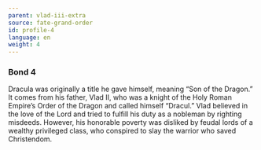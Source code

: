 ```yaml
---
parent: vlad-iii-extra
source: fate-grand-order
id: profile-4
language: en
weight: 4
---
```


### Bond 4

Dracula was originally a title he gave himself, meaning “Son of the Dragon.”
It comes from his father, Vlad II, who was a knight of the Holy Roman Empire’s Order of the Dragon and called himself “Dracul.” 
Vlad believed in the love of the Lord and tried to fulfill his duty as a nobleman by righting misdeeds. 
However, his honorable poverty was disliked by feudal lords of a wealthy privileged class, who conspired to slay the warrior who saved Christendom.
